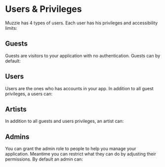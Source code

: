 # Users & Privileges

Muzzie has 4 types of users. Each user has his privileges and accessibility limits: 



## Guests 

Guests are visitors to your application with no authentication. Guests can by default: 

<ul-comp :items="[
        'See & play playlists',
        'See & play songs',
        'See & play albums',
        'See users',
        'See & play podcasts',
        'See artists',
        'See pages',
        'See genres',
        'See podcast-genres'
    ]">
</ul-comp>


## Users 
Users are the ones who has accounts in your app. In addition to all guest privileges, a users can:

<ul-comp :items="[
    'Edit there personal informations',
    'Request an artist account (if permission granted)',
    'Add & remove friends',
    'Like & unlike songs',
    'Like & unlike albums',
    'Follow & unfollows podcasts',
    'Follow & unfollows playlists',
    'Follow & unfollows artists',
    'Create, edit, and delete playlists',
    'Create, delete, and download their songs',
    'Edit their songs privacy (if permission granted)'
]">
</ul-comp>

## Artists

In addition to all guests and users privileges, an artist can: 
<ul-comp :items="[
    'See their stats & analytics',
    'Create, edit, and manage their albums (if permission is granted)',
    'Create, edit, and manage their podcasts (if permission is granted)'
]">
</ul-comp>


## Admins

You can grant the admin role to people to help you manage your application. Meantime you can restrict what they can do by adjusting their permissions. By default an admin can:

<ul-comp :items="[
    'Create, edit, and delete users (if permission is granted)',
    'Create, edit, and delete artists (if permission is granted)',
    'Create, edit, and delete genres (if permission is granted)',
    'Create, edit, and delete podcast genres (if permission is granted)',
    'Create, edit, and delete pages (if permission is granted)',
    'Create, edit, and delete permissions (if permission is granted)',
    'Manage other users permissions (if permission granted)',
    'Adjust the app settings (if permission granted)',
    'Adjust the app appearances (if permission granted)'
]">
</ul-comp>
